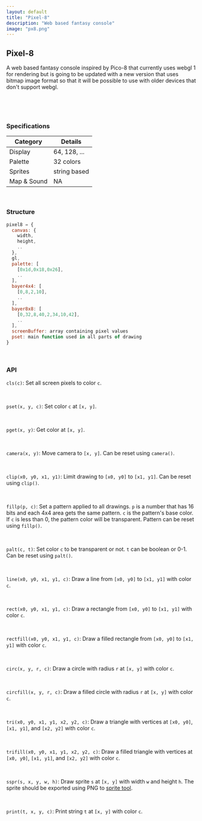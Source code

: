 ```yaml
---
layout: default
title: "Pixel-8"
description: "Web based fantasy console"
image: "px8.png"
---
```


## Pixel-8

A web based fantasy console inspired by Pico-8 that currently uses webgl 1 for rendering but is going to be updated with a new version that uses bitmap image format so that it will be possible to use with older devices that don't support webgl.

<br>

<canvas id="canvas" class="canvas_1x1 pixelated"></canvas>

<br>

### Specifications

| **Category** | **Details**         |
|--------------|---------------------|
| Display      | 64, 128, ...        |
| Palette      | 32 colors           |
| Sprites      | string based        |
| Map & Sound  | NA                  |

<br>

### Structure

```javascript
pixel8 = {
  canvas: {
    width,
    height,
    ..
  },
  gl,
  palette: [
    [0x1d,0x18,0x26],
    ..
  ],
  bayer4x4: [
    [0,8,2,10],
    ..
  ],
  bayer8x8: [
    [0,32,8,40,2,34,10,42],
    ..
  ],
  screenBuffer: array containing pixel values
  pset: main function used in all parts of drawing
}
```

<br>

### API

`cls(c)`: Set all screen pixels to color `c`.

<br>

`pset(x, y, c)`: Set color `c` at `[x, y]`.

<br>

`pget(x, y)`: Get color at `[x, y]`.

<br>

`camera(x, y)`: Move camera to `[x, y]`. Can be reset using `camera()`.

<br>

`clip(x0, y0, x1, y1)`: Limit drawing to `[x0, y0]` to `[x1, y1]`. Can be reset using `clip()`.

<br>

`fillp(p, c)`: Set a pattern applied to all drawings. `p` is a number that has 16 bits and each 4x4 area gets the same pattern. `c` is the pattern's base color. If `c` is less than 0, the pattern color will be transparent. Pattern can be reset using `fillp()`.

<br>

`palt(c, t)`: Set color `c` to be transparent or not. `t` can be boolean or 0-1. Can be reset using `palt()`.

<br>

`line(x0, y0, x1, y1, c)`: Draw a line from `[x0, y0]` to `[x1, y1]` with color `c`.

<br>

`rect(x0, y0, x1, y1, c)`: Draw a rectangle from `[x0, y0]` to `[x1, y1]` with color `c`.

<br>

`rectfill(x0, y0, x1, y1, c)`: Draw a filled rectangle from `[x0, y0]` to `[x1, y1]` with color `c`.

<br>

`circ(x, y, r, c)`: Draw a circle with radius `r` at `[x, y]` with color `c`.

<br>

`circfill(x, y, r, c)`: Draw a filled circle with radius `r` at `[x, y]` with color `c`.

<br>

`tri(x0, y0, x1, y1, x2, y2, c)`: Draw a triangle with vertices at `[x0, y0]`, `[x1, y1]`, and `[x2, y2]` with color `c`.

<br>

`trifill(x0, y0, x1, y1, x2, y2, c)`: Draw a filled triangle with vertices at `[x0, y0]`, `[x1, y1]`, and `[x2, y2]` with color `c`.

<br>

`sspr(s, x, y, w, h)`: Draw sprite `s` at `[x, y]` with width `w` and height `h`. The sprite should be exported using PNG to [sprite tool](../soon/).

<br>

`print(t, x, y, c)`: Print string `t` at `[x, y]` with color `c`.

<script src="https://nxrix.github.io/pixel-8/assets/js/pixel8.js"></script>
<script>
const rgb = (r,g,b) => {
  let min = Infinity;
  let n = -1;
  for (let i = 0; i < pixel8.palette.length; i++) {
    const col = pixel8.palette[i];
    const dist = Math.sqrt(
      (r - col[0]) ** 2 + 
      (g - col[1]) ** 2 +
      (b - col[2]) ** 2
    );
    if (dist < min) {
      min = dist;
      n = i;
    }
  }
  return n;
}
const rndascii = () => {
  const min = 32;
  const max = 126;
  const l = Math.random()*16+16;
  let s = "";
  for (i=0;i<l;i++) {
    const rnda = Math.floor(Math.random() * (max - min + 1)) + min;
    s += String.fromCharCode(rnda);
  }
  return s;
}
_init = () => {
  var colE = document.getElementsByTagName("c");
  for (let i = 0; i < colE.length; i++) {
    col = pixel8.palette[parseInt(colE[i].getAttribute("n"))];
    colE[i].style.color = `rgb(${col[0]},${col[1]},${col[2]})`;
  }
  txt = ["meow","pixel-8!","huh?",":)","hello world!"][Math.floor(Math.random()*5)];
  t = 0;
}
_draw = () => {
  if (t%8==0&&t>24) {
    txt = rndascii();
  }
  cls(0);
  print(txt,(64-txt.length*2+(t&31)-16),14,3);
  for (i=0;i<64;i++) {
    for (j=0;j<64;j++) {
      d = pixel8.bayer8x8[i&7][j&7];
      b = Math.sin(((i^j)+t/2)/16)*128+128+d-32;
      pixel8.pset(i+32,j+32,rgb(b,b,b+b));
    }
  }
  sspr("9,10,0000000000kk0k0kk00kak6ktk0k0ka6tk0k0kff0vvk0k0kdmpk0k0kdkmkpk00kk0k0kk0k00k0k00kkkkkkkkkk",1,128-11,9,10);
  rect(47,103,80,96+25,20);
  line(48,96+24,79,96+24,0);
  for (i=0;i<8;i++) {
    for (j=0;j<4;j++) {
      s = 4;
      x = i*s+48;
      y = j*s+96+8;
      rectfill(x,y,x+s-1,y+s-1,i*4+j);
    }
  }
  t++;
}
pixel8.init(canvas,128,128);
</script>
